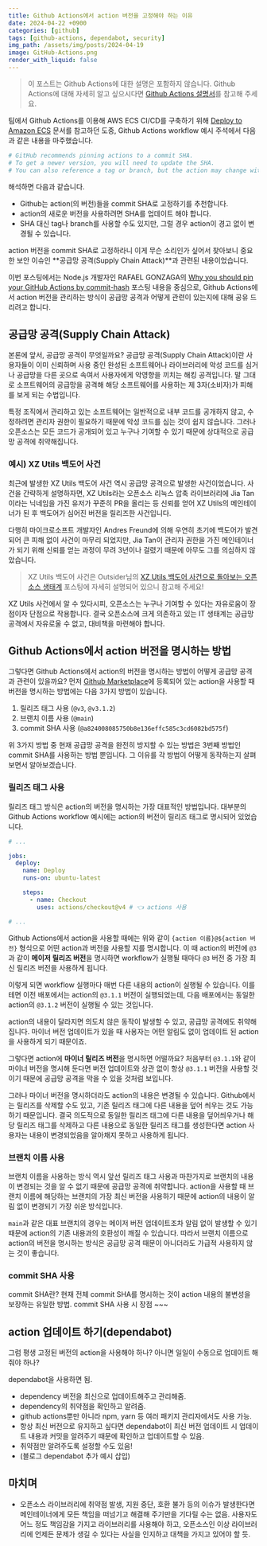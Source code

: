 ```yaml
---
title: Github Actions에서 action 버전을 고정해야 하는 이유
date: 2024-04-22 +0900
categories: [github]
tags: [github-actions, dependabot, security]
img_path: /assets/img/posts/2024-04-19
image: GitHub-Actions.png
render_with_liquid: false
---
```


> 이 포스트는 Github Actions에 대한 설명은 포함하지 않습니다. Github Actions에 대해 자세히 알고 싶으시다면 [Github Actions 설명서](https://docs.github.com/ko/actions)를 참고해 주세요.

팀에서 Github Actions를 이용해 AWS ECS CI/CD를 구축하기 위해 [Deploy to Amazon ECS](https://docs.github.com/en/actions/deployment/deploying-to-your-cloud-provider/deploying-to-amazon-elastic-container-service#creating-the-workflow) 문서를 참고하던 도중, Github Actions workflow 예시 주석에서 다음과 같은 내용을 마주했습니다.

```yaml
# GitHub recommends pinning actions to a commit SHA.
# To get a newer version, you will need to update the SHA.
# You can also reference a tag or branch, but the action may change without warning.
```
해석하면 다음과 같습니다.
- Github는 action(의 버전)들을 commit SHA로 고정하기를 추천합니다.
- action의 새로운 버전을 사용하려면 SHA를 업데이트 해야 합니다.
- SHA 대신 tag나 branch를 사용할 수도 있지만, 그럴 경우 action이 경고 없이 변경될 수 있습니다.

action 버전을 commit SHA로 고정하라니 이게 무슨 소리인가 싶어서 찾아보니 중요한 보안 이슈인 **공급망 공격(Supply Chain Attack)**과 관련된 내용이었습니다.

이번 포스팅에서는 Node.js 개발자인 RAFAEL GONZAGA의 [Why you should pin your GitHub Actions by commit-hash](https://blog.rafaelgss.dev/why-you-should-pin-actions-by-commit-hash) 포스팅 내용을 중심으로, Github Actions에서 action 버전을 관리하는 방식이 공급망 공격과 어떻게 관련이 있는지에 대해 공유 드리려고 합니다.

## 공급망 공격(Supply Chain Attack)
본론에 앞서, 공급망 공격이 무엇일까요? 공급망 공격(Supply Chain Attack)이란 사용자들이 이미 신뢰하며 사용 중인 완성된 소프트웨어나 라이브러리에 악성 코드를 심거나 공급망을 다른 곳으로 속여서 사용자에게 악영향을 끼치는 해킹 공격입니다. 말 그대로 소프트웨어의 공급망을 공격해 해당 소프트웨어를 사용하는 제 3자(소비자)가 피해를 보게 되는 수법입니다.

특정 조직에서 관리하고 있는 소프트웨어는 일반적으로 내부 코드를 공개하지 않고, 수정하려면 관리자 권한이 필요하기 때문에 악성 코드를 심는 것이 쉽지 않습니다. 그러나 오픈소스는 모든 코드가 공개되어 있고 누구나 기여할 수 있기 때문에 상대적으로 공급망 공격에 취약해집니다.

### 예시) XZ Utils 백도어 사건
최근에 발생한 XZ Utils 백도어 사건 역시 공급망 공격으로 발생한 사건이었습니다. 사건을 간략하게 설명하자면, XZ Utils라는 오픈소스 리눅스 압축 라이브러리에 Jia Tan이라는 닉네임을 가진 유저가 꾸준히 PR을 올리는 등 신뢰를 얻어 XZ Utils의 메인테이너가 된 후 백도어가 심어진 버전을 릴리즈한 사건입니다.

다행히 마이크로소프트 개발자인 Andres Freund에 의해 우연히 초기에 백도어가 발견되어 큰 피해 없이 사건이 마무리 되었지만, Jia Tan이 관리자 권한을 가진 메인테이너가 되기 위해 신뢰를 얻는 과정이 무려 3년이나 걸렸기 때문에 아무도 그를 의심하지 않았습니다.

> XZ Utils 백도어 사건은 Outsider님의 [XZ Utils 백도어 사건으로 돌아보는 오픈소스 생태계](https://blog.outsider.ne.kr/1714) 포스팅에 자세히 설명되어 있으니 참고해 주세요!

XZ Utils 사건에서 알 수 있다시피, 오픈소스는 누구나 기여할 수 있다는 자유로움이 장점이자 단점으로 작용합니다. 결국 오픈소스에 크게 의존하고 있는 IT 생태계는 공급망 공격에서 자유로울 수 없고, 대비책을 마련해야 합니다.

## Github Actions에서 action 버전을 명시하는 방법
그렇다면 Github Actions에서 action의 버전을 명시하는 방법이 어떻게 공급망 공격과 관련이 있을까요? 먼저 [Github Marketplace](https://github.com/marketplace?type=actions)에 등록되어 있는 action을 사용할 때 버전을 명시하는 방법에는 다음 3가지 방법이 있습니다.
1. 릴리즈 태그 사용 (`@v3`, `@v3.1.2`)
2. 브랜치 이름 사용 (`@main`)
3. commit SHA 사용 (`@a824008085750b8e136effc585c3cd6082bd575f`)

위 3가지 방법 중 현재 공급망 공격을 완전히 방지할 수 있는 방법은 3번째 방법인 commit SHA를 사용하는 방법 뿐입니다. 그 이유를 각 방법이 어떻게 동작하는지 살펴보면서 알아보겠습니다.

### 릴리즈 태그 사용
릴리즈 태그 방식은 action의 버전을 명시하는 가장 대표적인 방법입니다. 대부분의 Github Actions workflow 예시에는 action의 버전이 릴리즈 태그로 명시되어 있었습니다.

```yaml
# ...

jobs:
  deploy:
    name: Deploy
    runs-on: ubuntu-latest

    steps:
      - name: Checkout
        uses: actions/checkout@v4 # 👈 actions 사용

# ...
```

Github Actions에서 action을 사용할 때에는 위와 같이 `{action 이름}@${action 버전}` 형식으로 어떤 action과 버전을 사용할 지를 명시합니다. 이 때 action의 버전에 `@3`과 같이 **메이저 릴리즈 버전**을 명시하면 workflow가 실행될 때마다  `@3` 버전 중 가장 최신 릴리즈 버전을 사용하게 됩니다.

이렇게 되면 workflow 실행마다 매번 다른 내용의 action이 실행될 수 있습니다. 이를테면 이전 배포에서는 action의 `@3.1.1` 버전이 실행되었는데, 다음 배포에서는 동일한 action의 `@3.1.2` 버전이 실행될 수 있는 것입니다.

action의 내용이 달라지면 의도치 않은 동작이 발생할 수 있고, 공급망 공격에도 취약해집니다. 마이너 버전 업데이트가 있을 때 사용자는 어떤 알림도 없이 업데이트 된 action을 사용하게 되기 때문이죠.

그렇다면 action에 **마이너 릴리즈 버전**을 명시하면 어떨까요? 처음부터 `@3.1.1`와 같이 마이너 버전을 명시해 둔다면 버전 업데이트와 상관 없이 항상 `@3.1.1` 버전을 사용할 것이기 때문에 공급망 공격을 막을 수 있을 것처럼 보입니다.

그러나 마이너 버전을 명시하더라도 action의 내용은 변경될 수 있습니다. Github에서는 릴리즈를 삭제할 수도 있고, 기존 릴리즈 태그에 다른 내용을 덮어 씌우는 것도 가능하기 때문입니다. 결국 의도적으로 동일한 릴리즈 태그에 다른 내용을 덮어씌우거나 해당 릴리즈 태그를 삭제하고 다른 내용으로 동일한 릴리즈 태그를 생성한다면 action 사용자는 내용이 변경되었음을 알아채지 못하고 사용하게 됩니다.

### 브랜치 이름 사용
브랜치 이름을 사용하는 방식 역시 앞선 릴리즈 태그 사용과 마찬가지로 브랜치의 내용이 변경되는 것을 알 수 없기 때문에 공급망 공격에 취약합니다. action을 사용할 때 브랜치 이름에 해당하는 브랜치의 가장 최신 버전을 사용하기 때문에 action의 내용이 알림 없이 변경되기 가장 쉬운 방식입니다.

`main`과 같은 대표 브랜치의 경우는 메이저 버전 업데이트조차 알림 없이 발생할 수 있기 때문에 action의 기존 내용과의 호환성이 깨질 수 있습니다. 따라서 브랜치 이름으로 action의 버전을 명시하는 방식은 공급망 공격 때문이 아니더라도 가급적 사용하지 않는 것이 좋습니다.

### commit SHA 사용
commit SHA란?
현재 전체 commit SHA를 명시하는 것이 action 내용의 불변성을 보장하는 유일한 방법.
commit SHA 사용 시 장점 ~~~

## action 업데이트 하기(dependabot)
그럼 평생 고정된 버전의 action을 사용해야 하나? 아니면 일일이 수동으로 업데이트 해줘야 하나?

dependabot을 사용하면 됨.
- dependency 버전을 최신으로 업데이트해주고 관리해줌.
- dependency의 취약점을 확인하고 알려줌.
- github actions뿐만 아니라 npm, yarn 등 여러 패키지 관리자에서도 사용 가능.
- 항상 최신 버전으로 유지하고 싶다면 dependabot이 최신 버전 업데이트 시 업데이트 내용과 커밋을 알려주기 때문에 확인하고 업데이트할 수 있음.
- 취약점만 알려주도록 설정할 수도 있음!
- (블로그 dependabot 추가 예시 삽입)

## 마치며

- 오픈소스 라이브러리에 취약점 발생, 지원 중단, 호환 불가 등의 이슈가 발생한다면 메인테이너에게 모든 책임을 떠넘기고 해결해 주기만을 기다릴 수는 없음. 사용자도 어느 정도 책임감을 가지고 라이브러리를 사용해야 하고, 오픈소스인 이상 라이브러리에 언제든 문제가 생길 수 있다는 사실을 인지하고 대책을 가지고 있어야 할 듯.